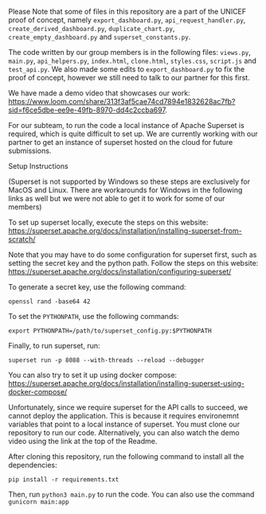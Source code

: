 Please Note that some of files in this repository are a part of the UNICEF proof of concept, namely ```export_dashboard.py```, ```api_request_handler.py```, ```create_derived_dashboard.py```, ```duplicate_chart.py```, ```create_empty_dashboard.py``` and ```superset_constants.py```.

The code written by our group members is in the following files: ```views.py```, ```main.py```, ```api_helpers.py```, ```index.html```, ```clone.html```, ```styles.css```, ```script.js``` and ```test_api.py```. We also made some edits to ```export_dashboard.py``` to fix the proof of concept, however we still need to talk to our partner for this first.


We have made a demo video that showcases our work: https://www.loom.com/share/313f3af5cae74cd7894e1832628ac7fb?sid=f6ce5dbe-ee9e-49fb-8970-dd4c2ccba697. 

For our subteam, to run the code a local instance of Apache Superset is required, which is quite difficult to set up. We are currently working with our partner to get an instance of superset hosted on the cloud for future submissions. 

Setup Instructions

(Superset is not supported by Windows so these steps are exclusively for MacOS and Linux. There are workarounds for Windows in the following links as well but we were not able to get it to work for some of our members)

To set up superset locally, execute the steps on this website: https://superset.apache.org/docs/installation/installing-superset-from-scratch/ 

Note that you may have to do some configuration for superset first, such as setting the secret key and the python path. Follow the steps on this website: https://superset.apache.org/docs/installation/configuring-superset/ 

To generate a secret key, use the following command:

`openssl rand -base64 42` 

To set the `PYTHONPATH`, use the following commands:

`export PYTHONPATH=/path/to/superset_config.py:$PYTHONPATH`

Finally, to run superset, run:

`superset run -p 8088 --with-threads --reload --debugger`


You can also try to set it up using docker compose: https://superset.apache.org/docs/installation/installing-superset-using-docker-compose/

Unfortunately, since we require superset for the API calls to succeed, we cannot deploy the application. This is because it requires environemnt variables that point to a local instance of superset. You must clone our repository to run our code. Alternatively, you can also watch the demo video using the link at the top of the Readme. 

After cloning this repository, run the following command to install all the dependencies:

```pip install -r requirements.txt ``` 

Then, run ```python3 main.py``` to run the code. You can also use the command ```gunicorn main:app```
